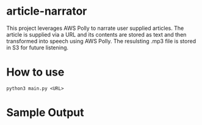 # article-narrator
This project leverages AWS Polly to narrate user supplied articles. The article is supplied via a URL and
its contents are stored as text and then transformed into speech using AWS Polly. The resulsting .mp3 file
is stored in S3 for future listening.

# How to use
```
python3 main.py <URL>
```

# Sample Output
